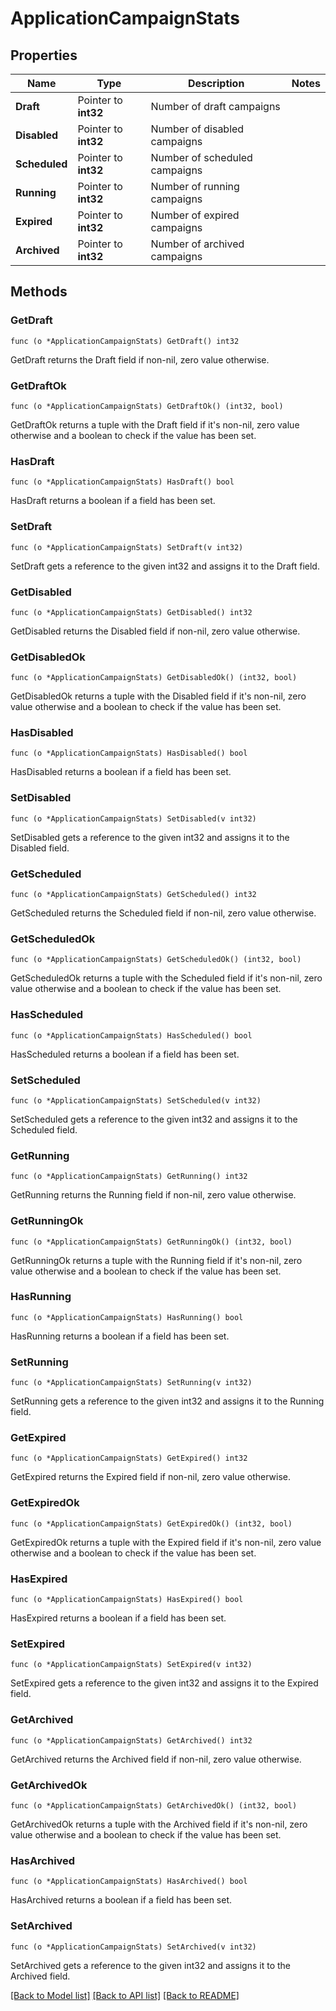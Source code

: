 # ApplicationCampaignStats

## Properties

Name | Type | Description | Notes
------------ | ------------- | ------------- | -------------
**Draft** | Pointer to **int32** | Number of draft campaigns | 
**Disabled** | Pointer to **int32** | Number of disabled campaigns | 
**Scheduled** | Pointer to **int32** | Number of scheduled campaigns | 
**Running** | Pointer to **int32** | Number of running campaigns | 
**Expired** | Pointer to **int32** | Number of expired campaigns | 
**Archived** | Pointer to **int32** | Number of archived campaigns | 

## Methods

### GetDraft

`func (o *ApplicationCampaignStats) GetDraft() int32`

GetDraft returns the Draft field if non-nil, zero value otherwise.

### GetDraftOk

`func (o *ApplicationCampaignStats) GetDraftOk() (int32, bool)`

GetDraftOk returns a tuple with the Draft field if it's non-nil, zero value otherwise
and a boolean to check if the value has been set.

### HasDraft

`func (o *ApplicationCampaignStats) HasDraft() bool`

HasDraft returns a boolean if a field has been set.

### SetDraft

`func (o *ApplicationCampaignStats) SetDraft(v int32)`

SetDraft gets a reference to the given int32 and assigns it to the Draft field.

### GetDisabled

`func (o *ApplicationCampaignStats) GetDisabled() int32`

GetDisabled returns the Disabled field if non-nil, zero value otherwise.

### GetDisabledOk

`func (o *ApplicationCampaignStats) GetDisabledOk() (int32, bool)`

GetDisabledOk returns a tuple with the Disabled field if it's non-nil, zero value otherwise
and a boolean to check if the value has been set.

### HasDisabled

`func (o *ApplicationCampaignStats) HasDisabled() bool`

HasDisabled returns a boolean if a field has been set.

### SetDisabled

`func (o *ApplicationCampaignStats) SetDisabled(v int32)`

SetDisabled gets a reference to the given int32 and assigns it to the Disabled field.

### GetScheduled

`func (o *ApplicationCampaignStats) GetScheduled() int32`

GetScheduled returns the Scheduled field if non-nil, zero value otherwise.

### GetScheduledOk

`func (o *ApplicationCampaignStats) GetScheduledOk() (int32, bool)`

GetScheduledOk returns a tuple with the Scheduled field if it's non-nil, zero value otherwise
and a boolean to check if the value has been set.

### HasScheduled

`func (o *ApplicationCampaignStats) HasScheduled() bool`

HasScheduled returns a boolean if a field has been set.

### SetScheduled

`func (o *ApplicationCampaignStats) SetScheduled(v int32)`

SetScheduled gets a reference to the given int32 and assigns it to the Scheduled field.

### GetRunning

`func (o *ApplicationCampaignStats) GetRunning() int32`

GetRunning returns the Running field if non-nil, zero value otherwise.

### GetRunningOk

`func (o *ApplicationCampaignStats) GetRunningOk() (int32, bool)`

GetRunningOk returns a tuple with the Running field if it's non-nil, zero value otherwise
and a boolean to check if the value has been set.

### HasRunning

`func (o *ApplicationCampaignStats) HasRunning() bool`

HasRunning returns a boolean if a field has been set.

### SetRunning

`func (o *ApplicationCampaignStats) SetRunning(v int32)`

SetRunning gets a reference to the given int32 and assigns it to the Running field.

### GetExpired

`func (o *ApplicationCampaignStats) GetExpired() int32`

GetExpired returns the Expired field if non-nil, zero value otherwise.

### GetExpiredOk

`func (o *ApplicationCampaignStats) GetExpiredOk() (int32, bool)`

GetExpiredOk returns a tuple with the Expired field if it's non-nil, zero value otherwise
and a boolean to check if the value has been set.

### HasExpired

`func (o *ApplicationCampaignStats) HasExpired() bool`

HasExpired returns a boolean if a field has been set.

### SetExpired

`func (o *ApplicationCampaignStats) SetExpired(v int32)`

SetExpired gets a reference to the given int32 and assigns it to the Expired field.

### GetArchived

`func (o *ApplicationCampaignStats) GetArchived() int32`

GetArchived returns the Archived field if non-nil, zero value otherwise.

### GetArchivedOk

`func (o *ApplicationCampaignStats) GetArchivedOk() (int32, bool)`

GetArchivedOk returns a tuple with the Archived field if it's non-nil, zero value otherwise
and a boolean to check if the value has been set.

### HasArchived

`func (o *ApplicationCampaignStats) HasArchived() bool`

HasArchived returns a boolean if a field has been set.

### SetArchived

`func (o *ApplicationCampaignStats) SetArchived(v int32)`

SetArchived gets a reference to the given int32 and assigns it to the Archived field.


[[Back to Model list]](../README.md#documentation-for-models) [[Back to API list]](../README.md#documentation-for-api-endpoints) [[Back to README]](../README.md)


